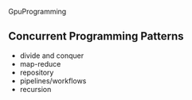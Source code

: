 GpuProgramming




















## Concurrent Programming Patterns  

- divide and conquer  
- map-reduce  
- repository  
- pipelines/workflows  
- recursion  

